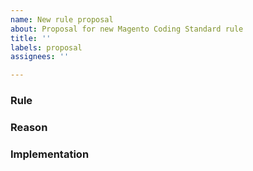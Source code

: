 ```yaml
---
name: New rule proposal
about: Proposal for new Magento Coding Standard rule
title: ''
labels: proposal
assignees: ''

---
```


### Rule
<!--- Provide a high level explanation of the rule -->

### Reason
<!--- Explain, why this rule improves code quality -->

### Implementation
<!--- If possible: how to technically check the compliance to this rule -->
